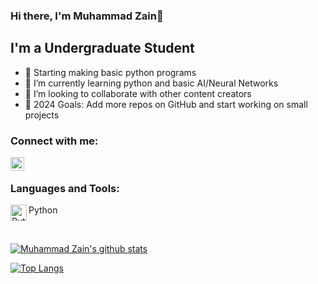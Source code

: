 ### Hi there, I'm Muhammad Zain👋


## I'm a Undergraduate Student

- 🔭 Starting making basic python programs
- 🌱 I’m currently learning python and basic AI/Neural Networks
- 👯 I’m looking to collaborate with other content creators
- 🥅 2024 Goals: Add more repos on GitHub and start working on small projects


### Connect with me:

[<img align="left" alt="MuhammadZain2005 | LinkedIn" width="22px" src="https://cdn.jsdelivr.net/npm/simple-icons@v3/icons/linkedin.svg" />][linkedin]
<br />

### Languages and Tools:

<img align="left" alt="Python" width="26px" src="https://upload.wikimedia.org/wikipedia/commons/thumb/c/c3/Python-logo-notext.svg/1200px-Python-logo-notext.svg.png" />Python

<br />

[![Muhammad Zain's github stats](https://github-readme-stats.vercel.app/api?username=muhammadzain2005)](https://github.com/muhammadzain2005/github-readme-stats)

[![Top Langs](https://github-readme-stats.vercel.app/api/top-langs/?username=MuhammadZain2005)](https://github.com/MuhammadZain2005/github-readme-stats)

[linkedin]: https://www.linkedin.com/in/muhammad-zain-asad-94316b286/
